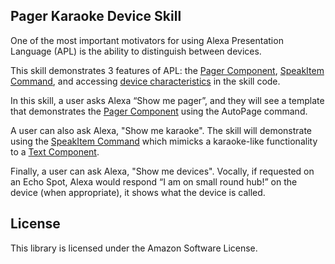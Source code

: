 ## Pager Karaoke Device Skill

One of the most important motivators for using Alexa Presentation Language (APL) is the ability to distinguish between devices.

This skill demonstrates 3 features of APL: the [Pager Component](https://developer.amazon.com/docs/alexa-presentation-language/apl-pager.html), [SpeakItem Command](https://developer.amazon.com/docs/alexa-presentation-language/apl-commands-components.html), and accessing [device characteristics](https://developer.amazon.com/docs/alexa-presentation-language/apl-viewport-characteristics.html) in the skill code.

In this skill, a user asks Alexa “Show me pager”, and they will see a template that demonstrates the [Pager Component](https://developer.amazon.com/docs/alexa-presentation-language/apl-pager.html) using the AutoPage command.

A user can also ask Alexa, "Show me karaoke". The skill will demonstrate using the [SpeakItem Command](https://developer.amazon.com/docs/alexa-presentation-language/apl-commands-components.html) which mimicks a karaoke-like functionality to a [Text Component](https://developer.amazon.com/docs/alexa-presentation-language/apl-text.html).

Finally, a user can ask Alexa, "Show me devices". Vocally, if requested on an Echo Spot, Alexa would respond “I am on small round hub!” on the device (when appropriate), it shows what the device is called.

## License

This library is licensed under the Amazon Software License.
